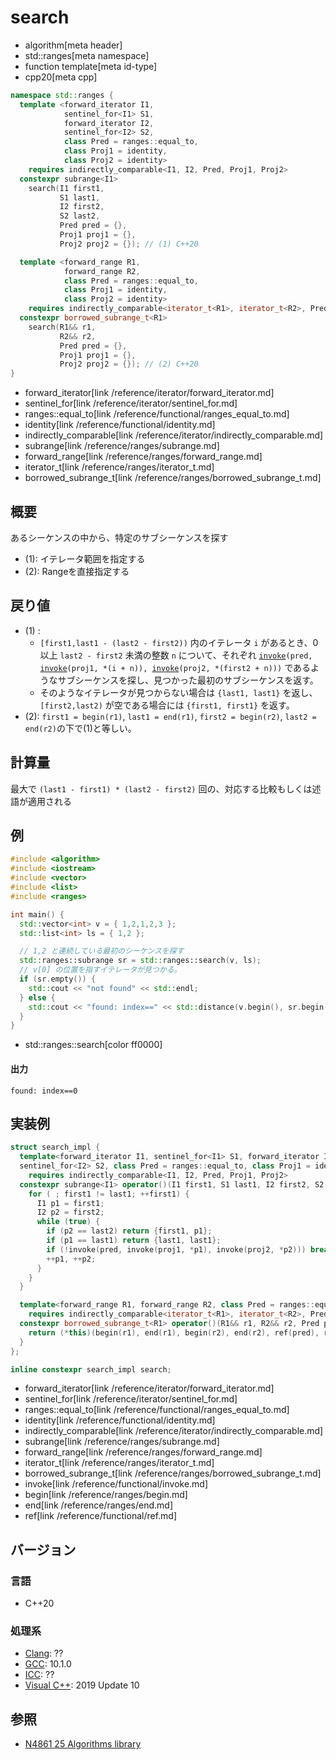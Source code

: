 # search
* algorithm[meta header]
* std::ranges[meta namespace]
* function template[meta id-type]
* cpp20[meta cpp]

```cpp
namespace std::ranges {
  template <forward_iterator I1,
            sentinel_for<I1> S1,
            forward_iterator I2,
            sentinel_for<I2> S2,
            class Pred = ranges::equal_to,
            class Proj1 = identity,
            class Proj2 = identity>
    requires indirectly_comparable<I1, I2, Pred, Proj1, Proj2>
  constexpr subrange<I1>
    search(I1 first1,
           S1 last1,
           I2 first2,
           S2 last2,
           Pred pred = {},
           Proj1 proj1 = {},
           Proj2 proj2 = {}); // (1) C++20

  template <forward_range R1,
            forward_range R2,
            class Pred = ranges::equal_to,
            class Proj1 = identity,
            class Proj2 = identity>
    requires indirectly_comparable<iterator_t<R1>, iterator_t<R2>, Pred, Proj1, Proj2>
  constexpr borrowed_subrange_t<R1>
    search(R1&& r1,
           R2&& r2,
           Pred pred = {},
           Proj1 proj1 = {},
           Proj2 proj2 = {}); // (2) C++20
}
```
* forward_iterator[link /reference/iterator/forward_iterator.md]
* sentinel_for[link /reference/iterator/sentinel_for.md]
* ranges::equal_to[link /reference/functional/ranges_equal_to.md]
* identity[link /reference/functional/identity.md]
* indirectly_comparable[link /reference/iterator/indirectly_comparable.md]
* subrange[link /reference/ranges/subrange.md]
* forward_range[link /reference/ranges/forward_range.md]
* iterator_t[link /reference/ranges/iterator_t.md]
* borrowed_subrange_t[link /reference/ranges/borrowed_subrange_t.md]

## 概要
あるシーケンスの中から、特定のサブシーケンスを探す

- (1): イテレータ範囲を指定する
- (2): Rangeを直接指定する

## 戻り値
- (1) :
    - `[first1,last1 - (last2 - first2))` 内のイテレータ `i` があるとき、0 以上 `last2 - first2` 未満の整数 `n` について、それぞれ [`invoke`](/reference/functional/invoke.md)`(pred, `[`invoke`](/reference/functional/invoke.md)`(proj1, *(i + n)), `[`invoke`](/reference/functional/invoke.md)`(proj2, *(first2 + n)))` であるようなサブシーケンスを探し、見つかった最初のサブシーケンスを返す。
    - そのようなイテレータが見つからない場合は `{last1, last1}` を返し、`[first2,last2)` が空である場合には `{first1, first1}` を返す。
- (2): `first1 = begin(r1)`, `last1 = end(r1)`, `first2 = begin(r2)`, `last2 = end(r2)`の下で(1)と等しい。

## 計算量
最大で `(last1 - first1) * (last2 - first2)` 回の、対応する比較もしくは述語が適用される

## 例
```cpp example
#include <algorithm>
#include <iostream>
#include <vector>
#include <list>
#include <ranges>

int main() {
  std::vector<int> v = { 1,2,1,2,3 };
  std::list<int> ls = { 1,2 };

  // 1,2 と連続している最初のシーケンスを探す
  std::ranges::subrange sr = std::ranges::search(v, ls);
  // v[0] の位置を指すイテレータが見つかる。
  if (sr.empty()) {
    std::cout << "not found" << std::endl;
  } else {
    std::cout << "found: index==" << std::distance(v.begin(), sr.begin()) << std::endl;
  }
}
```
* std::ranges::search[color ff0000]

#### 出力
```
found: index==0
```


## 実装例
```cpp
struct search_impl {
  template<forward_iterator I1, sentinel_for<I1> S1, forward_iterator I2,
  sentinel_for<I2> S2, class Pred = ranges::equal_to, class Proj1 = identity, class Proj2 = identity>
    requires indirectly_comparable<I1, I2, Pred, Proj1, Proj2>
  constexpr subrange<I1> operator()(I1 first1, S1 last1, I2 first2, S2 last2, Pred pred = {}, Proj1 proj1 = {}, Proj2 proj2 = {}) const {
    for ( ; first1 != last1; ++first1) {
      I1 p1 = first1;
      I2 p2 = first2;
      while (true) {
        if (p2 == last2) return {first1, p1};
        if (p1 == last1) return {last1, last1};
        if (!invoke(pred, invoke(proj1, *p1), invoke(proj2, *p2))) break;
        ++p1, ++p2;
      }
    }
  }

  template<forward_range R1, forward_range R2, class Pred = ranges::equal_to, class Proj1 = identity, class Proj2 = identity>
    requires indirectly_comparable<iterator_t<R1>, iterator_t<R2>, Pred, Proj1, Proj2>
  constexpr borrowed_subrange_t<R1> operator()(R1&& r1, R2&& r2, Pred pred = {}, Proj1 proj1 = {}, Proj2 proj2 = {}) const {
    return (*this)(begin(r1), end(r1), begin(r2), end(r2), ref(pred), ref(proj1), ref(proj2));
  }
};

inline constexpr search_impl search;
```
* forward_iterator[link /reference/iterator/forward_iterator.md]
* sentinel_for[link /reference/iterator/sentinel_for.md]
* ranges::equal_to[link /reference/functional/ranges_equal_to.md]
* identity[link /reference/functional/identity.md]
* indirectly_comparable[link /reference/iterator/indirectly_comparable.md]
* subrange[link /reference/ranges/subrange.md]
* forward_range[link /reference/ranges/forward_range.md]
* iterator_t[link /reference/ranges/iterator_t.md]
* borrowed_subrange_t[link /reference/ranges/borrowed_subrange_t.md]
* invoke[link /reference/functional/invoke.md]
* begin[link /reference/ranges/begin.md]
* end[link /reference/ranges/end.md]
* ref[link /reference/functional/ref.md]

## バージョン
### 言語
- C++20

### 処理系
- [Clang](/implementation.md#clang): ??
- [GCC](/implementation.md#gcc): 10.1.0
- [ICC](/implementation.md#icc): ??
- [Visual C++](/implementation.md#visual_cpp): 2019 Update 10

## 参照
- [N4861 25 Algorithms library](https://timsong-cpp.github.io/cppwp/n4861/algorithms)
